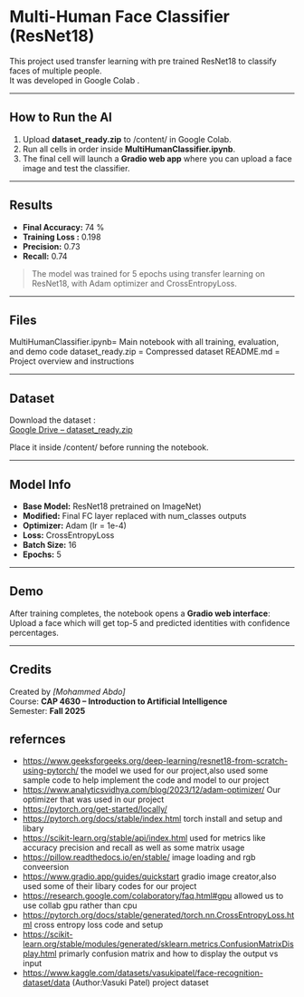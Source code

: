 # Multi-Human Face Classifier (ResNet18)

This project used transfer learning with pre trained ResNet18 to classify faces of multiple people.  
It was developed in Google Colab .

---

##  How to Run the AI
1. Upload **dataset_ready.zip** to /content/ in Google Colab.  
2. Run all cells in order inside **MultiHumanClassifier.ipynb**.  
3. The final cell will launch a **Gradio web app** where you can upload a face image and test the classifier.

---

##  Results
- **Final Accuracy:** 74 %  
- **Training Loss :** 0.198 
- **Precision:** 0.73 
- **Recall:** 0.74  

> The model was trained for 5 epochs using transfer learning on ResNet18, with Adam optimizer and CrossEntropyLoss.

---

##  Files


 MultiHumanClassifier.ipynb= Main notebook with all training, evaluation, and demo code 
 dataset_ready.zip = Compressed dataset 
README.md = Project overview and instructions 

---

##  Dataset
Download the dataset :  
 [Google Drive – dataset_ready.zip](https://drive.google.com/file/d/1q23xEeSfhe3famj7bgXc8tLNyuY040im/view?usp=sharing)

Place it inside /content/ before running the notebook.

---

## Model Info
- **Base Model:** ResNet18 pretrained on ImageNet) 
- **Modified:** Final FC layer replaced with num_classes outputs  
- **Optimizer:** Adam (lr = 1e-4)  
- **Loss:** CrossEntropyLoss  
- **Batch Size:** 16  
- **Epochs:** 5  

---

##  Demo
After training completes, the notebook opens a **Gradio web interface**:  
Upload a face which will get top-5 and predicted identities with confidence percentages.  

---

##  Credits
Created by *[Mohammed Abdo]*  
Course: **CAP 4630 – Introduction to Artificial Intelligence**  
Semester: **Fall 2025**


## refernces
- https://www.geeksforgeeks.org/deep-learning/resnet18-from-scratch-using-pytorch/
 the model we used for our project,also used some sample code to help implement the code and model to our project
- https://www.analyticsvidhya.com/blog/2023/12/adam-optimizer/
 Our optimizer that was used in our project
- https://pytorch.org/get-started/locally/
- https://pytorch.org/docs/stable/index.html
torch install and setup and libary
- https://scikit-learn.org/stable/api/index.html
used for metrics like accuracy precision and recall as well as some matrix usage
- https://pillow.readthedocs.io/en/stable/
image loading and rgb conveersion
- https://www.gradio.app/guides/quickstart
gradio image creator,also used some of their libary codes for our project
- https://research.google.com/colaboratory/faq.html#gpu
allowed us to use collab gpu rather than cpu
- https://pytorch.org/docs/stable/generated/torch.nn.CrossEntropyLoss.html
cross entropy loss code and setup
- https://scikit-learn.org/stable/modules/generated/sklearn.metrics.ConfusionMatrixDisplay.html
primarly confusion matrix and how to display the output vs input
- https://www.kaggle.com/datasets/vasukipatel/face-recognition-dataset/data
(Author:Vasuki Patel) project dataset 
